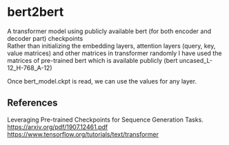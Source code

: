 # bert2bert
A transformer model using publicly available bert (for both encoder and decoder part) checkpoints<br>
Rather than initializing the embedding layers, attention layers (query, key, value matrices) and other matrices in transformer randomly I have used the matrices of pre-trained bert which is available publicly (bert uncased_L-12_H-768_A-12)<br>

Once bert_model.ckpt is read, we can use the values for any layer.<br>
## References
Leveraging Pre-trained Checkpoints for Sequence Generation Tasks. https://arxiv.org/pdf/1907.12461.pdf <br>
https://www.tensorflow.org/tutorials/text/transformer
